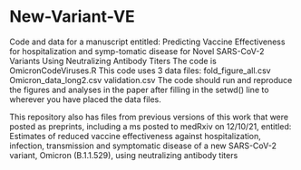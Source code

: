 # New-Variant-VE
Code and data for a manuscript entitled:
Predicting Vaccine Effectiveness for hospitalization and symp-tomatic disease  for Novel SARS-CoV-2 Variants Using Neutralizing Antibody Titers
The code is
OmicronCodeViruses.R
This code uses 3 data files:
fold_figure_all.csv
Omicron_data_long2.csv
validation.csv
The code should run and reproduce the figures and analyses in the paper after filling in the setwd() line to wherever you have placed the data files.

This repository also has files from previous versions of this work that were posted as preprints, including a ms posted to medRxiv on 12/10/21, entitled:
Estimates of reduced vaccine effectiveness against hospitalization, infection, transmission and symptomatic disease of a new SARS-CoV-2 variant, Omicron (B.1.1.529), using neutralizing antibody titers

